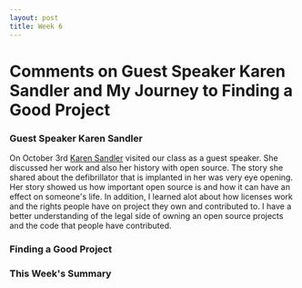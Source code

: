 ```yaml
---
layout: post
title: Week 6
---
```


# Comments on Guest Speaker Karen Sandler and My Journey to Finding a Good Project

### Guest Speaker Karen Sandler

On October 3rd [Karen Sandler](https://en.wikipedia.org/wiki/Karen_Sandler) visited our class as a guest speaker. She discussed her work and also her history with open source. The story she shared about the defibrillator that is implanted in her was very eye opening. Her story showed us how important open source is and how it can have an effect on someone's life. In addition, I learned alot about how licenses work and the rights people have on project they own and contributed to. I have a better understanding of the legal side of owning an open source projects and the code that people have contributed.

### Finding a Good Project

### This Week's Summary

